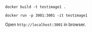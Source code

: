 
`docker build -t testimage1 .`

`docker run -p 3001:3001 -it testimage1`

Open `http://localhost:3001` in browser.